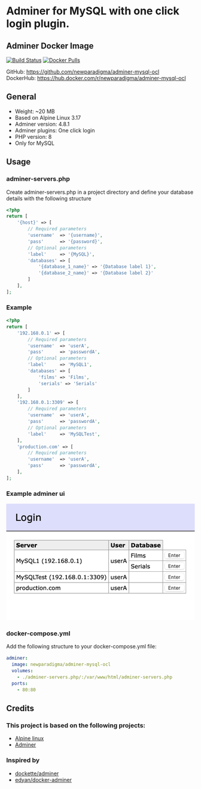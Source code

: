 # Adminer for MySQL with one click login plugin.

## Adminer Docker Image
[![Build Status](https://travis-ci.com/newparadigma/adminer-mysql-ocl.svg?branch=master)](https://travis-ci.com/newparadigma/adminer-mysql-ocl)
[![Docker Pulls](https://img.shields.io/docker/pulls/newparadigma/adminer-mysql-ocl.svg)](https://hub.docker.com/r/newparadigma/adminer-mysql-ocl)

GitHub: https://github.com/newparadigma/adminer-mysql-ocl  
DockerHub: https://hub.docker.com/r/newparadigma/adminer-mysql-ocl

## General
- Weight: ~20 MB
- Based on Alpine Linux 3.17
- Adminer version: 4.8.1
- Adminer plugins: One click login
- PHP version: 8
- Only for MySQL

## Usage
### adminer-servers.php
Create adminer-servers.php in a project directory and define your database details with the following structure
```php
<?php
return [
    '{host}' => [
        // Required parameters
        'username'  => '{username}',
        'pass'      => '{password}',
        // Optional parameters
        'label'     => '{MySQL}',
        'databases' => [
            '{database_1_name}' => '{Database label 1}',
            '{database_2_name}' => '{Database label 2}'
        ]
    ],
];
```

### Example 
```php
<?php
return [
    '192.168.0.1' => [
        // Required parameters
        'username'  => 'userA',
        'pass'      => 'passwordA',
        // Optional parameters
        'label'     => 'MySQL1',
        'databases' => [
            'films' => 'Films',
            'serials' => 'Serials'
        ]
    ],
    '192.168.0.1:3309' => [
        // Required parameters
        'username'  => 'userA',
        'pass'      => 'passwordA',
        // Optional parameters
        'label'     => 'MySQLTest',
    ],
    'production.com' => [
        // Required parameters
        'username'  => 'userA',
        'pass'      => 'passwordA',
    ],
];
```
### Example adminer ui
![Adminer UI](https://raw.githubusercontent.com/newparadigma/adminer-mysql-ocl/main/adminer-ui.png)

### docker-compose.yml
Add the following structure to your docker-compose.yml file:
```yaml
adminer:
  image: newparadigma/adminer-mysql-ocl
  volumes:
    - ./adminer-servers.php/:/var/www/html/adminer-servers.php
  ports:
    - 80:80
```

## Credits
### This project is based on the following projects:
- [Alpine linux](https://www.alpinelinux.org)
- [Adminer](https://www.adminer.org/en/)

### Inspired by 
- [dockette/adminer](https://github.com/dockette/adminer)
- [edyan/docker-adminer](https://github.com/edyan/docker-adminer)